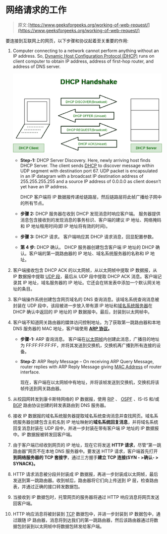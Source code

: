 # 网络请求的工作

> 原文:[https://www.geeksforgeeks.org/working-of-web-request/](https://www.geeksforgeeks.org/working-of-web-request/)

要连接到互联网上的网页，以下步骤和协议起着至关重要的作用:

1.  Computer connecting to a network cannot perform anything without an IP address. So, [Dynamic Host Configuration Protocol (DHCP)](https://www.geeksforgeeks.org/dynamic-host-configuration-protocol-dhcp/) runs on client computer to obtain IP address, address of first-hop router, and address of DNS server.

    ![](img/d9df0375c63200726bad635ec31263e3.png)

    *   **Step-1:** DHCP Server Discovery.
        Here, newly arriving host finds DHCP Server.
        The client sends [DHCP](https://www.geeksforgeeks.org/dhcp-full-form/) to discover message within UDP segment with destination port 67\. UDP packet is encapsulated in an IP datagram with a broadcast IP destination address of 255.255.255.255 and a source IP address of 0.0.0.0 as client doesn’t yet have an IP address.

        DHCP 客户端将 IP 数据报传递给链路层，然后链路层将此帧广播给子网中的所有节点。

    *   **步骤 2:** DHCP 服务器在收到 DHCP 发现消息时响应客户端。
        服务器提供消息包含接收到的发现消息的事务标识、客户端的建议 IP 地址、网络掩码和 IP 地址租用时间(即 IP 地址将有效的时间)。
    *   **步骤 3:** DHCP 请求。
        客户端响应其 DHCP 请求消息，回显配置参数。
    *   **第 4 步:** DHCP 确认。
        DHCP 服务器创建包含客户端 IP 地址的 DHCP 确认。客户端的第一跳路由器的 IP 地址、域名系统服务器的名称和 IP 地址。
2.  客户端接收包含 DHCP ACK 的以太网帧，从以太网帧中提取 IP 数据报，从 IP 数据报中提取 [UDP 段](https://www.geeksforgeeks.org/user-datagram-protocol-udp/)，最后从 UDP 段中提取 DHCP ACK 消息。客户端记录其 IP 地址，域名服务器的 IP 地址。它还会在转发表中添加一个默认网关地址的条目。
3.  客户端操作系统创建包含网页域名的 DNS 查询消息。该域名系统查询消息被封装在 UDP 段中，该段被进一步放入带有源 IP 地址和[域名系统服务器](https://www.geeksforgeeks.org/domain-name-server-dns-in-application-layer/)在 DHCP 确认中返回的 IP 地址的 IP 数据报中。最后，封装到以太网帧中。
4.  客户端不知道网关路由器的媒体访问控制地址。为了获取第一跳路由器和本地 DNS 服务器的 MAC 地址，客户端使用 **[ARP 协议](https://www.geeksforgeeks.org/how-address-resolution-protocol-arp-works/)。**
    *   **步骤-1:** ARP 查询消息。
        客户端在[以太网帧](https://www.geeksforgeeks.org/ethernet-frame-format/)内创建此消息，广播目的地址为 FF:FF:FF:FF:FF，并将其发送到交换机，交换机再广播到所有连接的设备。
    *   **Step-2:** ARP Reply Message –
        On receiving ARP Query Message, router replies with ARP Reply Message giving [MAC Address](https://www.geeksforgeeks.org/difference-between-mac-address-and-ip-address/) of router interface.

        现在，客户端在以太网帧中有地址，并将该帧发送到交换机，交换机将该帧传送到网关路由器。

5.  从校园网转发到康卡斯特网络的 IP 数据报，使用 [RIP](https://www.geeksforgeeks.org/routing-information-protocol-rip/) 、 [OSPF](https://www.geeksforgeeks.org/open-shortest-path-first-ospf-protocol-fundamentals/) 、IS-IS 和/或 [BGP](https://www.geeksforgeeks.org/border-gateway-protocol-bgp/) 路由协议创建的转发表路由到 DNS 服务器。
6.  接收 IP 数据报的域名系统服务器提取域名系统查询消息并查找网页。域名系统服务器创建包含主机名到 IP 地址映射的**域名系统回复消息**，并将域名系统回复消息封装在 UDP 段中，并进一步封装在带有客户端 IP 地址的 IP 数据报中。IP 数据报被转发回客户端。
7.  由于客户端已经收到网页的 IP 地址，现在它将发送 **HTTP 请求**，尽管“第一跳路由器”网页不在本地 DNS 服务器中。要发送 HTTP 请求，客户端首先打开**到网络服务器的 TCP 套接字**，通过三方握手**建立 TCP 连接(SYN - >确认- > SYNACK)。**
8.  HTTP 请求消息被分段并封装成 IP 数据报，再进一步封装成以太网帧，最后发送到第一跳路由器。收到帧后，路由器将它们向上传送到 IP 层，检查路由表，并通过正确的接口转发数据包。
9.  当接收到 IP 数据包时，托管网页的服务器将通过 HTTP 响应消息将网页发送回客户端。
10.  HTTP 响应消息将被封装到 [TCP](https://www.geeksforgeeks.org/tcp-ip-model/) 数据包中，并进一步封装到 IP 数据包中，通过跟随 IP 路由器，消息将到达我们的第一跳路由器，然后该路由器通过将数据包封装到以太网帧中将数据包转发给客户端。
